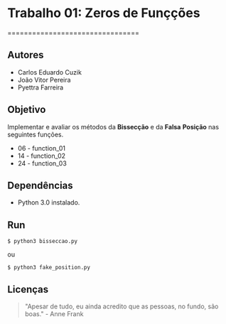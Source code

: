 # Trabalho 01: Zeros de Funçções
================================

## Autores

- Carlos Eduardo Cuzik
- João Vitor Pereira
- Pyettra Farreira

## Objetivo

Implementar e avaliar os métodos da **Bissecção** e da __Falsa__ __Posição__ nas seguintes funções.

+ 06 - function_01
+ 14 - function_02
+ 24 - function_03

## Dependências

- Python 3.0 instalado.

## Run

``` $ python3 bisseccao.py ```

ou

``` $ python3 fake_position.py ```

## Licenças

> "Apesar de tudo, eu ainda acredito que as pessoas, no fundo, são boas." - Anne Frank